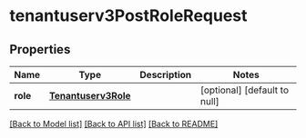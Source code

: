 # tenantuserv3PostRoleRequest

## Properties
Name | Type | Description | Notes
------------ | ------------- | ------------- | -------------
**role** | [**Tenantuserv3Role**](Tenantuserv3Role.md) |  | [optional] [default to null]

[[Back to Model list]](../README.md#documentation-for-models) [[Back to API list]](../README.md#documentation-for-api-endpoints) [[Back to README]](../README.md)


